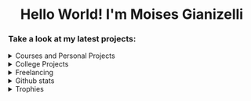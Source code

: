 <h1 align="center">Hello World! I'm Moises Gianizelli</h1>

<h3>Take a look at my latest projects: </h3>


<details>
<summary>Courses and Personal Projects</summary>

#### Library Application - FullStack
- [Frontend React/TypeScript](https://github.com/moisesgianizelli/library-project-frontend)
- [Backend Java/SpringBoot - MySql - Okta](https://github.com/moisesgianizelli/mylibrary-app-backend)

#### E-commerce - Fullstack
- [Frontend Next.JS/React/PrimeReact](https://github.com/moisesgianizelli/ecommerce-frontend)
- [Backend Java/SpringBoot](https://github.com/moisesgianizelli/ecommerce-backend)

#### Lottery Dashboard - Fullstack
- [Frontend Bootstrap/GULP](https://github.com/moisesgianizelli/LoteryGame-Frontend)
- [Backend Java/Maven/Postgress](https://github.com/moisesgianizelli/LoteryGame-Backend)

####  
- [TODO-List - TypeScript](https://github.com/moisesgianizelli/TodoList-React-TypeScript)
- [Pokedex - JavaScript](https://github.com/moisesgianizelli/pokedex)
- [Calculator - JavaScript](https://github.com/moisesgianizelli/Calculator)
- [BMI Calculator - JavaScript](https://github.com/moisesgianizelli/BMICalculator)
- [Role Card Game - JavaScript](https://github.com/moisesgianizelli/RoleCardGame)


</details>
<details>
<summary>College Projects</summary>


- [Music Workshop - Next.JS/Node.js](https://github.com/moisesgianizelli/serverSideProject)
- [Distributed System Programming - Python](https://github.com/moisesgianizelli/DistribuitedSystemProgramming)
- [Data Analytics Project - Python/numpy/matplot](https://github.com/moisesgianizelli/Project2DataAnalytics)
- [Socket Project - Docker/Python/RabbitMQ](https://github.com/moisesgianizelli/pythonSocketProject)
- [Data Analytics Weather Project - Python/pandas/matplot/decision tree](https://github.com/moisesgianizelli/project3_dataanalytics/blob/master/SOFT8032A3/Template.py)
- [Agile and GIT Fundamentals - Java](https://github.com/moisesgianizelli/assignment2AgileProcesses)
- [Operational System Algorithm - Python](https://github.com/moisesgianizelli/pyAlgorithm)
- [Operational System Disk Scheduling - Python](https://github.com/moisesgianizelli/OperatingSystem_DiskSchedulingAlgSimulation)
- [Java Exercise - Enhanced Linked ListEnhanced Linked List](https://github.com/moisesgianizelli/EnhancedLinkedList)
- [Java Exercise - Stack Exercise](https://github.com/moisesgianizelli/stackExerciseJava)
- [Java Exercise - Binary Search](https://github.com/moisesgianizelli/BinarySearch_and_LinearSearch_Ex)
- [Java Exercise - Sorting an Array](https://github.com/moisesgianizelli/Sorting-an-array-with-selection-Sort)
- [Word Matching Game - C](https://github.com/moisesgianizelli/WordMatchingGame)
- [CAO Consult Table - JavaFX](https://github.com/moisesgianizelli/CaoConsultTable)
- [Cake Store - HTML/CSS/JavaScript](https://github.com/moisesgianizelli/atouchofmagicproject)
- [Coca Rent Bike - JavaFX](https://github.com/moisesgianizelli/CocaColaRentBikeSystem)
- [Wage Calculator - Java](https://github.com/moisesgianizelli/WageCalculator)
- [Wedding Project - HTML/CSS](https://github.com/moisesgianizelli/MyFirstHTMLPage)
- [Pachi Game - C++](https://github.com/moisesgianizelli/PachiGame)
- [Tax Calculator - Python](https://github.com/moisesgianizelli/TaxCalculator)
- [Cable Company System - C++](https://github.com/moisesgianizelli/KingdomCableServiceProject)
  </details>

<details>
<summary>Freelancing</summary>
  
- [Policy Page for a Store - HTML/CSS](https://github.com/moisesgianizelli/CardPage)
- [FAQ Page for a Store - HTML/CSS](https://github.com/moisesgianizelli/FAQPage)
- [Return Policy Page for a Store - HTML/CSS](https://github.com/moisesgianizelli/ReturnPolicyPage)
  
</details>

<details>
<summary>Github stats</summary>

<p><img align="left" src="https://github-readme-stats.vercel.app/api/top-langs?username=moisesgianizelli&show_icons=true&locale=en&layout=compact" alt="moisesgianizelli" /></p>

<p>&nbsp;<img align="center" src="https://github-readme-stats.vercel.app/api?username=moisesgianizelli&show_icons=true&locale=en" alt="moisesgianizelli" /></p>

<p><img align="center" src="https://github-readme-streak-stats.herokuapp.com/?user=moisesgianizelli&" alt="moisesgianizelli" /></p>
</details>

<details>
<summary>Trophies</summary>
<p align="left"> <a href="https://github.com/ryo-ma/github-profile-trophy"><img src="https://github-profile-trophy.vercel.app/?username=moisesgianizelli" alt="moisesgianizelli" /></a> </p>
</details>

